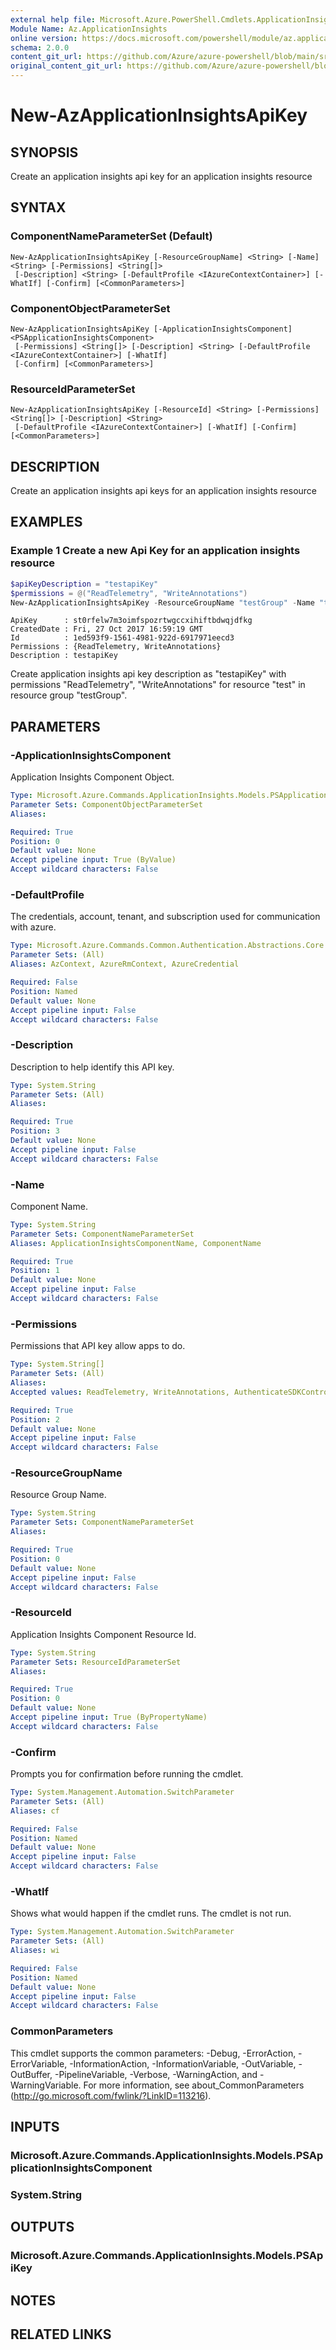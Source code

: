 ```yaml
---
external help file: Microsoft.Azure.PowerShell.Cmdlets.ApplicationInsights.dll-Help.xml
Module Name: Az.ApplicationInsights
online version: https://docs.microsoft.com/powershell/module/az.applicationinsights/new-azapplicationinsightsapikey
schema: 2.0.0
content_git_url: https://github.com/Azure/azure-powershell/blob/main/src/ApplicationInsights/ApplicationInsights/help/New-AzApplicationInsightsApiKey.md
original_content_git_url: https://github.com/Azure/azure-powershell/blob/main/src/ApplicationInsights/ApplicationInsights/help/New-AzApplicationInsightsApiKey.md
---
```


# New-AzApplicationInsightsApiKey

## SYNOPSIS
Create an application insights api key for an application insights resource

## SYNTAX

### ComponentNameParameterSet (Default)
```
New-AzApplicationInsightsApiKey [-ResourceGroupName] <String> [-Name] <String> [-Permissions] <String[]>
 [-Description] <String> [-DefaultProfile <IAzureContextContainer>] [-WhatIf] [-Confirm] [<CommonParameters>]
```

### ComponentObjectParameterSet
```
New-AzApplicationInsightsApiKey [-ApplicationInsightsComponent] <PSApplicationInsightsComponent>
 [-Permissions] <String[]> [-Description] <String> [-DefaultProfile <IAzureContextContainer>] [-WhatIf]
 [-Confirm] [<CommonParameters>]
```

### ResourceIdParameterSet
```
New-AzApplicationInsightsApiKey [-ResourceId] <String> [-Permissions] <String[]> [-Description] <String>
 [-DefaultProfile <IAzureContextContainer>] [-WhatIf] [-Confirm] [<CommonParameters>]
```

## DESCRIPTION
Create an application insights api keys for an application insights resource

## EXAMPLES

### Example 1 Create a new Api Key for an application insights resource
```powershell
$apiKeyDescription = "testapiKey"
$permissions = @("ReadTelemetry", "WriteAnnotations")
New-AzApplicationInsightsApiKey -ResourceGroupName "testGroup" -Name "test" -Description $apiKeyDescription -Permissions $permissions
```
```output
ApiKey      : st0rfelw7m3oimfspozrtwgccxihiftbdwqjdfkg
CreatedDate : Fri, 27 Oct 2017 16:59:19 GMT
Id          : 1ed593f9-1561-4981-922d-6917971eecd3
Permissions : {ReadTelemetry, WriteAnnotations}
Description : testapiKey
```

Create application insights api key description as "testapiKey" with permissions "ReadTelemetry", "WriteAnnotations" for resource "test" in resource group "testGroup".

## PARAMETERS

### -ApplicationInsightsComponent
Application Insights Component Object.

```yaml
Type: Microsoft.Azure.Commands.ApplicationInsights.Models.PSApplicationInsightsComponent
Parameter Sets: ComponentObjectParameterSet
Aliases:

Required: True
Position: 0
Default value: None
Accept pipeline input: True (ByValue)
Accept wildcard characters: False
```

### -DefaultProfile
The credentials, account, tenant, and subscription used for communication with azure.

```yaml
Type: Microsoft.Azure.Commands.Common.Authentication.Abstractions.Core.IAzureContextContainer
Parameter Sets: (All)
Aliases: AzContext, AzureRmContext, AzureCredential

Required: False
Position: Named
Default value: None
Accept pipeline input: False
Accept wildcard characters: False
```

### -Description
Description to help identify this API key.

```yaml
Type: System.String
Parameter Sets: (All)
Aliases:

Required: True
Position: 3
Default value: None
Accept pipeline input: False
Accept wildcard characters: False
```

### -Name
Component Name.

```yaml
Type: System.String
Parameter Sets: ComponentNameParameterSet
Aliases: ApplicationInsightsComponentName, ComponentName

Required: True
Position: 1
Default value: None
Accept pipeline input: False
Accept wildcard characters: False
```

### -Permissions
Permissions that API key allow apps to do.

```yaml
Type: System.String[]
Parameter Sets: (All)
Aliases:
Accepted values: ReadTelemetry, WriteAnnotations, AuthenticateSDKControlChannel

Required: True
Position: 2
Default value: None
Accept pipeline input: False
Accept wildcard characters: False
```

### -ResourceGroupName
Resource Group Name.

```yaml
Type: System.String
Parameter Sets: ComponentNameParameterSet
Aliases:

Required: True
Position: 0
Default value: None
Accept pipeline input: False
Accept wildcard characters: False
```

### -ResourceId
Application Insights Component Resource Id.

```yaml
Type: System.String
Parameter Sets: ResourceIdParameterSet
Aliases:

Required: True
Position: 0
Default value: None
Accept pipeline input: True (ByPropertyName)
Accept wildcard characters: False
```

### -Confirm
Prompts you for confirmation before running the cmdlet.

```yaml
Type: System.Management.Automation.SwitchParameter
Parameter Sets: (All)
Aliases: cf

Required: False
Position: Named
Default value: None
Accept pipeline input: False
Accept wildcard characters: False
```

### -WhatIf
Shows what would happen if the cmdlet runs. The cmdlet is not run.

```yaml
Type: System.Management.Automation.SwitchParameter
Parameter Sets: (All)
Aliases: wi

Required: False
Position: Named
Default value: None
Accept pipeline input: False
Accept wildcard characters: False
```

### CommonParameters
This cmdlet supports the common parameters: -Debug, -ErrorAction, -ErrorVariable, -InformationAction, -InformationVariable, -OutVariable, -OutBuffer, -PipelineVariable, -Verbose, -WarningAction, and -WarningVariable. For more information, see about_CommonParameters (http://go.microsoft.com/fwlink/?LinkID=113216).

## INPUTS

### Microsoft.Azure.Commands.ApplicationInsights.Models.PSApplicationInsightsComponent

### System.String

## OUTPUTS

### Microsoft.Azure.Commands.ApplicationInsights.Models.PSApiKey

## NOTES

## RELATED LINKS
